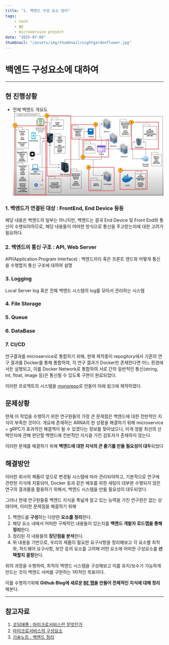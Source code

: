 ```yaml
---
title: "1. 백엔드 구성 요소 정리"
tags:
    - tech
    - BE
    - microservice project
date: "2025-07-08"
thumbnail: "/assets/img/thumbnail/nightgardenflower.jpg"
---
```


# 백엔드 구성요소에 대하여
---
## 현 진행상황
  * 전체 백엔드 개요도
![image](/assets/img/pages/Tech/BE/abstract.webp)

### 1. 백엔드가 연결된 대상 : FrontEnd, End Device 등등

해당 내용은 백엔드의 일부는 아니지만, 백엔드는 결국 End Device 및 Front End와 통신이 수행되야하므로, 해당 내용들이 어떠한 방식으로 통신을 주고받는지에 대한 고려가 필요하다.

### 2. 백엔드의 통신 구조 : API, Web Server

API(Application Program Interface) : 백엔드끼리 혹은 프론트 엔드와 어떻게 통신을 수행할지 통신 구조에 대하여 설명

### 3. Logging

Local Server log 혹은 전체 백엔드 시스템의 log를 모아서 관리하는 시스템

### 4. File Storage

### 5. Queue

### 6. DataBase

### 7. CI/CD

연구결과를 microservice로 통합하기 위해, 현재 제작중이 repogitory에서 기존의 연구 결과를 Docker를 통해 통합하여,
각 연구 결과가 Docker만 존재한다면 어느 환경에서든 실행되고, 이를 Docker Network로 통합하여 서로 간의 일반적인 통신(string, int, float, image 등)은 통신될 수 있도록 구현이 완료되었다.

이러한 프로젝트의 시스템을 [monorepo]("https://github.com/orgs/medai-reasearch/repositories")로 만들어 아래 링크에 제작하였다.

## 문제상황

현재 이 작업을 수행하기 위한 연구원들의 가장 큰 문제점은 백엔드에 대한 전반적인 지식이 부족한 것이다.
개요에 존재하는 ARNA의 현 상황을 해결하기 위해 microservice + gRPC가 효과적인 해결책이 될 수 있겠다는 정보를 찾아냈으나, 이게 정말 최선의 선택인지에 관해 판단할 백엔드에 전반적인 지식을 가진 검토자가 존재하지 않는다.

이러한 문제를 해결하기 위해 **백엔드에 대한 지식의 큰 줄기를 만들 필요성이 대두**되었다


## 해결방안

이러한 회사의 제품이 앞으로 변경될 시스템에 따라 관리되야하고, 기본적으로 연구에 관련된 지식에 치중되어, Docker 등과 같은 배포를 위한 세팅이 대부분 수행되지 않은 연구의 결과물을 활용하기 위해서, 백엔드 시스템을 만들 필요성이 대두되었다.

그러나 현재 연구원들중 백엔드 지식을 폭넓게 알고 있는 능력을 가진 연구원은 없는 상태이며, 이러한 문제점을 해결하기 위해

1. 백엔드를 **구성**하는 다양한 **요소를 정리**한다.
2. 해당 요소 내에서 어떠한 구체적인 내용들이 있는지를 **백엔드 개발자 로드맵을 통해 정리**한다.
3. 정리된 각 내용들의 **장단점을 분석**한다.
4. 위 내용을 기반으로, 우리의 제품이 필요한 요구사항을 정리해보고 각 요소별 최적화, 하드웨어 요구사항, 보안 등의 요소를 고려해 어떤 요소에 어떠한 구성요소를 **선택할지 결정**한다.

위의 과정을 수행하여, 최적의 백엔드 시스템을 구성해보고 이를 유지/보수가 가능하게 만드는 것이 백엔드 서버를 구현하는 1차적인 목표이다.

이를 수행하기위해 **Github Blog에 새로운 [BE 탭](https://seongwoojo.github.io./Tech/BE/)을 만들어 전체적인 지식에 대해 정리**해본다.

---
## 참고자료
  1. [코딩애플 : 마이크로서비스란 무엇인가](https://www.youtube.com/watch?v=ZRpsB3ODr6M)
  2. [마이크로서비스의 구성요소](https://www.youtube.com/watch?v=e8iAR3VWffM)
  3. [기술노트 : 백엔드 정리](https://www.youtube.com/watch?v=_WQR6-sqqjM)